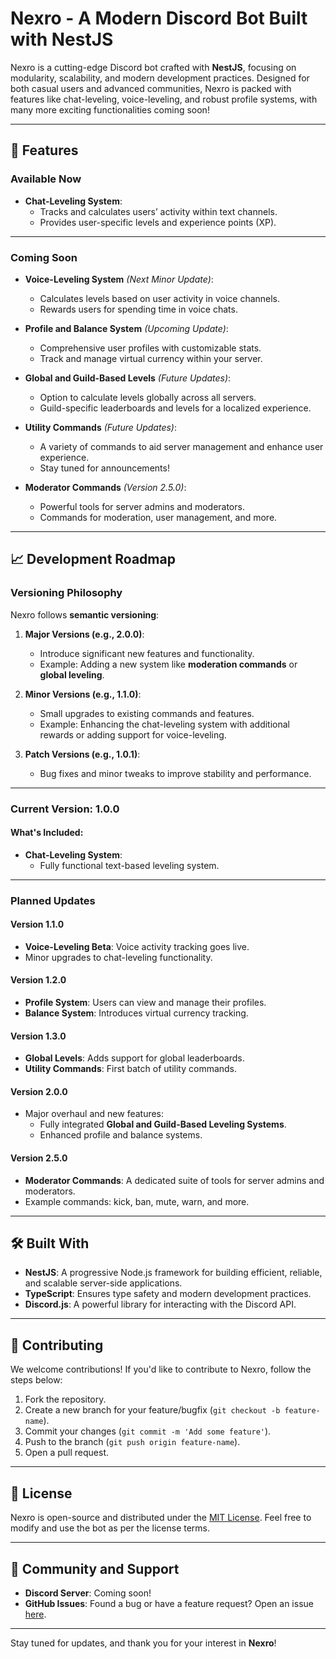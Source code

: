 # Nexro - A Modern Discord Bot Built with NestJS

Nexro is a cutting-edge Discord bot crafted with **NestJS**, focusing on modularity, scalability, and modern development practices. Designed for both casual users and advanced communities, Nexro is packed with features like chat-leveling, voice-leveling, and robust profile systems, with many more exciting functionalities coming soon!

---

## 🚀 Features

### **Available Now**
- **Chat-Leveling System**: 
  - Tracks and calculates users’ activity within text channels.
  - Provides user-specific levels and experience points (XP).

---

### **Coming Soon**
- **Voice-Leveling System** *(Next Minor Update)*: 
  - Calculates levels based on user activity in voice channels.
  - Rewards users for spending time in voice chats.

- **Profile and Balance System** *(Upcoming Update)*:
  - Comprehensive user profiles with customizable stats.
  - Track and manage virtual currency within your server.

- **Global and Guild-Based Levels** *(Future Updates)*:
  - Option to calculate levels globally across all servers.
  - Guild-specific leaderboards and levels for a localized experience.

- **Utility Commands** *(Future Updates)*:
  - A variety of commands to aid server management and enhance user experience.
  - Stay tuned for announcements!

- **Moderator Commands** *(Version 2.5.0)*:
  - Powerful tools for server admins and moderators.
  - Commands for moderation, user management, and more.

---

## 📈 Development Roadmap

### **Versioning Philosophy**
Nexro follows **semantic versioning**:
1. **Major Versions (e.g., 2.0.0)**:
   - Introduce significant new features and functionality.
   - Example: Adding a new system like **moderation commands** or **global leveling**.

2. **Minor Versions (e.g., 1.1.0)**:
   - Small upgrades to existing commands and features.
   - Example: Enhancing the chat-leveling system with additional rewards or adding support for voice-leveling.

3. **Patch Versions (e.g., 1.0.1)**:
   - Bug fixes and minor tweaks to improve stability and performance.

---

### **Current Version: 1.0.0**

#### **What's Included:**
- **Chat-Leveling System**:
  - Fully functional text-based leveling system.

---

### **Planned Updates**

#### **Version 1.1.0**
- **Voice-Leveling Beta**: Voice activity tracking goes live.
- Minor upgrades to chat-leveling functionality.

#### **Version 1.2.0**
- **Profile System**: Users can view and manage their profiles.
- **Balance System**: Introduces virtual currency tracking.

#### **Version 1.3.0**
- **Global Levels**: Adds support for global leaderboards.
- **Utility Commands**: First batch of utility commands.

#### **Version 2.0.0**
- Major overhaul and new features:
  - Fully integrated **Global and Guild-Based Leveling Systems**.
  - Enhanced profile and balance systems.

#### **Version 2.5.0**
- **Moderator Commands**: A dedicated suite of tools for server admins and moderators.
- Example commands: kick, ban, mute, warn, and more.

---

## 🛠️ Built With
- **NestJS**: A progressive Node.js framework for building efficient, reliable, and scalable server-side applications.
- **TypeScript**: Ensures type safety and modern development practices.
- **Discord.js**: A powerful library for interacting with the Discord API.

---

## 🤝 Contributing
We welcome contributions! If you'd like to contribute to Nexro, follow the steps below:

1. Fork the repository.
2. Create a new branch for your feature/bugfix (`git checkout -b feature-name`).
3. Commit your changes (`git commit -m 'Add some feature'`).
4. Push to the branch (`git push origin feature-name`).
5. Open a pull request.

---

## 📜 License
Nexro is open-source and distributed under the [MIT License](LICENSE). Feel free to modify and use the bot as per the license terms.

---

## 💬 Community and Support
- **Discord Server**: Coming soon!
- **GitHub Issues**: Found a bug or have a feature request? Open an issue [here](https://github.com/your-repository/nexro/issues).

---

Stay tuned for updates, and thank you for your interest in **Nexro**!